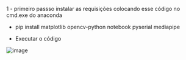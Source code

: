 1 - primeiro passso instalar as requisições colocando esse código no cmd.exe do anaconda

- pip install matplotlib opencv-python notebook pyserial mediapipe

- Executar o código

![image](https://github.com/user-attachments/assets/84e832a1-41d7-44a8-a6e5-154c164ce6d5)
